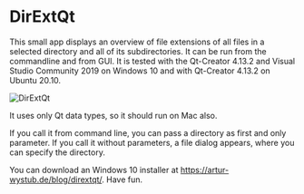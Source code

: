 # DirExtQt
This small app displays an overview of file extensions of all files in a selected directory and all of its subdirectories. It can be run from the commandline and from GUI. It is tested with the Qt-Creator 4.13.2 and Visual Studio Community 2019 on Windows 10 and with Qt-Creator 4.13.2 on Ubuntu 20.10.

![DirExtQt](https://user-images.githubusercontent.com/30755824/97803597-aa954900-1c4a-11eb-8f83-dde1a117fded.png)

It uses only Qt data types, so it should run on Mac also.

If you call it from command line, you can pass a directory as first and only parameter. If you call it without parameters, a file dialog appears, where you can specify the directory.

You can download an Windows 10 installer at https://artur-wystub.de/blog/dirextqt/. Have fun.
